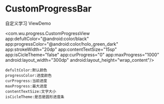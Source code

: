 # CustomProgressBar
自定义学习 ViewDemo 

<com.wu.progress.CustomProgressView
    app:defultColor="@android:color/black"
    app:progressColor="@android:color/holo_green_dark"
    app:strokeWidth="20dp"
    app:contentTextSize="15sp"
    app:isCicleTheme="false"
    app:curProgress="0"
    app:maxProgress="1000"
    android:layout_width="300dp"
    android:layout_height="wrap_content"/>
    
    defultColor:默认颜色
    progressColor:进度颜色
    curProgress:当前进度
    maxProgress:最大进度
    contentTextSize:文字大小  
    isCicleTheme:是否是圆形进度条
